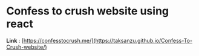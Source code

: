 # Confess to crush website using react
**Link** : [https://confesstocrush.me/](https://taksanzu.github.io/Confess-To-Crush-website/)
